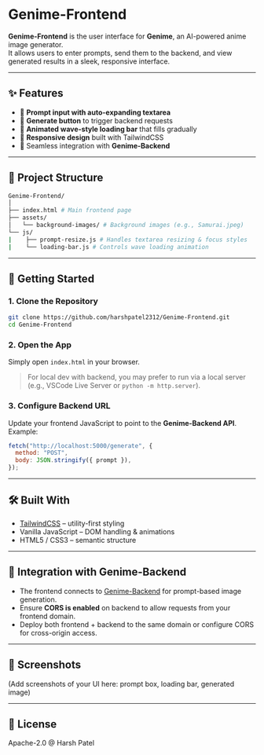 # Genime-Frontend

**Genime-Frontend** is the user interface for **Genime**, an AI-powered anime image generator.  
It allows users to enter prompts, send them to the backend, and view generated results in a sleek, responsive interface.

---

## ✨ Features
- 🎨 **Prompt input with auto-expanding textarea**  
- 🔘 **Generate button** to trigger backend requests  
- 🌊 **Animated wave-style loading bar** that fills gradually  
- 📱 **Responsive design** built with TailwindCSS  
- 🔗 Seamless integration with **Genime-Backend**

---

## 📂 Project Structure
```bash
Genime-Frontend/
│
├── index.html # Main frontend page
├── assets/
│   └── background-images/ # Background images (e.g., Samurai.jpeg)
└── js/
|    ├── prompt-resize.js # Handles textarea resizing & focus styles
|    └── loading-bar.js # Controls wave loading animation
```

---

## 🚀 Getting Started

### 1. Clone the Repository
```bash
git clone https://github.com/harshpatel2312/Genime-Frontend.git
cd Genime-Frontend
```

### 2. Open the App
Simply open `index.html` in your browser.
> For local dev with backend, you may prefer to run via a local server (e.g., VSCode Live Server or `python -m http.server`).

### 3. Configure Backend URL
Update your frontend JavaScript to point to the **Genime-Backend API**.
Example:
```javascript
fetch("http://localhost:5000/generate", {
  method: "POST",
  body: JSON.stringify({ prompt }),
});
```

---

## 🛠️ Built With

- [TailwindCSS](https://tailwindcss.com/) – utility-first styling
- Vanilla JavaScript – DOM handling & animations
- HTML5 / CSS3 – semantic structure

---

## 🔗 Integration with Genime-Backend

- The frontend connects to [Genime-Backend](https://github.com/harshpatel2312/Genime-Backend) for prompt-based image generation.
- Ensure **CORS is enabled** on backend to allow requests from your frontend domain.
- Deploy both frontend + backend to the same domain or configure CORS for cross-origin access.

---

## 📸 Screenshots
(Add screenshots of your UI here: prompt box, loading bar, generated image)

---

## 📜 License
Apache-2.0 @ Harsh Patel

